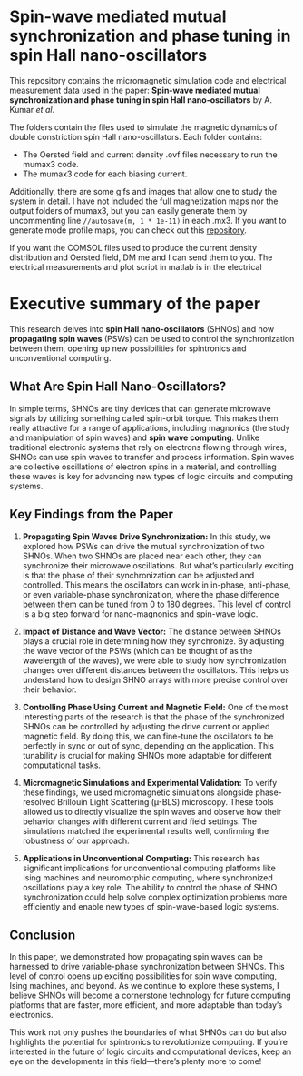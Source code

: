 # Spin-wave mediated mutual synchronization and phase tuning in spin Hall nano-oscillators
This repository contains the micromagnetic simulation code and electrical measurement data used in the paper: **Spin-wave mediated mutual synchronization and phase tuning in spin Hall nano-oscillators** by A. Kumar *et al*.

The folders contain the files used to simulate the magnetic dynamics of double constriction spin Hall nano-oscillators. Each folder contains:
* The Oersted field and current density .ovf files necessary to run the mumax3 code.
* The mumax3 code for each biasing current.

Additionally, there are some gifs and images that allow one to study the system in detail. I have not included the full magnetization maps nor the output folders of mumax3, but you can easily generate them by uncommenting line ```//autosave(m, 1 * 1e-11)``` in each .mx3. If you want to generate mode profile maps, you can check out this [repository](https://github.com/AkravasTheWise/semargl-ng).

If you want the COMSOL files used to produce the current density distribution and Oersted field, DM me and I can send them to you. The electrical measurements and plot script in matlab is in the electrical 

# Executive summary of the paper
This research delves into **spin Hall nano-oscillators** (SHNOs) and how **propagating spin waves** (PSWs) can be used to control the synchronization between them, opening up new possibilities for spintronics and unconventional computing.

## What Are Spin Hall Nano-Oscillators?

In simple terms, SHNOs are tiny devices that can generate microwave signals by utilizing something called spin-orbit torque. This makes them really attractive for a range of applications, including magnonics (the study and manipulation of spin waves) and **spin wave computing**. Unlike traditional electronic systems that rely on electrons flowing through wires, SHNOs can use spin waves to transfer and process information. Spin waves are collective oscillations of electron spins in a material, and controlling these waves is key for advancing new types of logic circuits and computing systems.
## Key Findings from the Paper

1. **Propagating Spin Waves Drive Synchronization:** In this study, we explored how PSWs can drive the mutual synchronization of two SHNOs. When two SHNOs are placed near each other, they can synchronize their microwave oscillations. But what’s particularly exciting is that the phase of their synchronization can be adjusted and controlled. This means the oscillators can work in in-phase, anti-phase, or even variable-phase synchronization, where the phase difference between them can be tuned from 0 to 180 degrees. This level of control is a big step forward for nano-magnonics and spin-wave logic.

2. **Impact of Distance and Wave Vector:** The distance between SHNOs plays a crucial role in determining how they synchronize. By adjusting the wave vector of the PSWs (which can be thought of as the wavelength of the waves), we were able to study how synchronization changes over different distances between the oscillators. This helps us understand how to design SHNO arrays with more precise control over their behavior.

3. **Controlling Phase Using Current and Magnetic Field:** One of the most interesting parts of the research is that the phase of the synchronized SHNOs can be controlled by adjusting the drive current or applied magnetic field. By doing this, we can fine-tune the oscillators to be perfectly in sync or out of sync, depending on the application. This tunability is crucial for making SHNOs more adaptable for different computational tasks.

4. **Micromagnetic Simulations and Experimental Validation:** To verify these findings, we used micromagnetic simulations alongside phase-resolved Brillouin Light Scattering (µ-BLS) microscopy. These tools allowed us to directly visualize the spin waves and observe how their behavior changes with different current and field settings. The simulations matched the experimental results well, confirming the robustness of our approach.

5. **Applications in Unconventional Computing:** This research has significant implications for unconventional computing platforms like Ising machines and neuromorphic computing, where synchronized oscillations play a key role. The ability to control the phase of SHNO synchronization could help solve complex optimization problems more efficiently and enable new types of spin-wave-based logic systems.

## Conclusion

In this paper, we demonstrated how propagating spin waves can be harnessed to drive variable-phase synchronization between SHNOs. This level of control opens up exciting possibilities for spin wave computing, Ising machines, and beyond. As we continue to explore these systems, I believe SHNOs will become a cornerstone technology for future computing platforms that are faster, more efficient, and more adaptable than today’s electronics.

This work not only pushes the boundaries of what SHNOs can do but also highlights the potential for spintronics to revolutionize computing. If you’re interested in the future of logic circuits and computational devices, keep an eye on the developments in this field—there’s plenty more to come!
